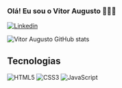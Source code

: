 ### Olá! Eu sou o Vitor Augusto 🧑🏻‍💻

[![Linkedin](https://img.shields.io/badge/LinkedIn-0077B5?style=for-the-badge&logo=linkedin&logoColor=white)](www.linkedin.com/in/vitoraugustomorais)

![Vitor Augusto GitHub stats](https://github-readme-stats.vercel.app/api?username=VitorAugustoMorais&show_icons=true&theme=transparent)

## Tecnologias
![HTML5](https://img.shields.io/badge/HTML5-E34F26?style=for-the-badge&logo=html5&logoColor=white)
![CSS3](https://img.shields.io/badge/CSS3-1572B6?style=for-the-badge&logo=css3&logoColor=white)
![JavaScript](https://img.shields.io/badge/JavaScript-F7DF1E?style=for-the-badge&logo=javascript&logoColor=black)

